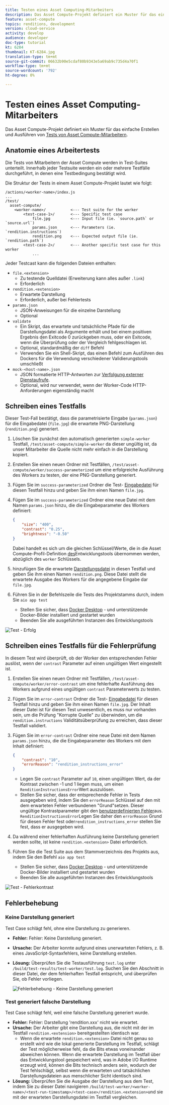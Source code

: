 ```yaml
---
title: Testen eines Asset Computing-Mitarbeiters
description: Das Asset Compute-Projekt definiert ein Muster für das einfache Erstellen und Ausführen von Tests von Asset Compute-Mitarbeitern.
feature: asset-compute
topics: renditions, development
version: cloud-service
activity: develop
audience: developer
doc-type: tutorial
kt: 6284
thumbnail: KT-6284.jpg
translation-type: tm+mt
source-git-commit: 06632b90e5cdaf80b9343e5a69ab9c735d4a70f1
workflow-type: tm+mt
source-wordcount: '792'
ht-degree: 0%

---
```



# Testen eines Asset Computing-Mitarbeiters

Das Asset Compute-Projekt definiert ein Muster für das einfache Erstellen und Ausführen von [Tests von Asset Compute-Mitarbeitern](https://docs.adobe.com/content/help/en/asset-compute/using/extend/test-custom-application.html).

## Anatomie eines Arbeitertests

Die Tests von Mitarbeitern der Asset Compute werden in Test-Suites unterteilt. Innerhalb jeder Testsuite werden ein oder mehrere Testfälle durchgeführt, in denen eine Testbedingung bestätigt wird.

Die Struktur der Tests in einem Asset Compute-Projekt lautet wie folgt:

```
/actions/<worker-name>/index.js
...
/test/
  asset-compute/
    <worker-name>/           <--- Test suite for the worker
        <test-case-1>/       <--- Specific test case 
            file.jpg         <--- Input file (ie. `source.path` or `source.url`)
            params.json      <--- Parameters (ie. `rendition.instructions`)
            rendition.png    <--- Expected output file (ie. `rendition.path`)
        <test-case-2>/       <--- Another specific test case for this worker
            ...
```

Jeder Testcast kann die folgenden Dateien enthalten:

+ `file.<extension>`
   + Zu testende Quelldatei (Erweiterung kann alles außer `.link`)
   + Erforderlich
+ `rendition.<extension>`
   + Erwartete Darstellung
   + Erforderlich, außer bei Fehlertests
+ `params.json`
   + JSON-Anweisungen für die einzelne Darstellung
   + Optional
+ `validate`
   + Ein Skript, das erwartete und tatsächliche Pfade für die Darstellungsdatei als Argumente erhält und bei einem positiven Ergebnis den Exitcode 0 zurückgeben muss, oder ein Exitcode, wenn die Überprüfung oder der Vergleich fehlgeschlagen ist.
   + Optional, standardmäßig der `diff` Befehl
   + Verwenden Sie ein Shell-Skript, das einen Befehl zum Ausführen des Dockers für die Verwendung verschiedener Validierungstools umschließt
+ `mock-<host-name>.json`
   + JSON formatierte HTTP-Antworten zur [Verfolgung externer Dienstaufrufe](https://www.mock-server.com/mock_server/creating_expectations.html).
   + Optional, wird nur verwendet, wenn der Worker-Code HTTP-Anforderungen eigenständig macht

## Schreiben eines Testfalls

Dieser Test-Fall bestätigt, dass die parametrisierte Eingabe (`params.json`) für die Eingabedatei (`file.jpg`) die erwartete PNG-Darstellung (`rendition.png`) generiert.

1. Löschen Sie zunächst den automatisch generierten `simple-worker` Testfall, `/test/asset-compute/simple-worker` da dieser ungültig ist, da unser Mitarbeiter die Quelle nicht mehr einfach in die Darstellung kopiert.
1. Erstellen Sie einen neuen Ordner mit Testfällen, `/test/asset-compute/worker/success-parameterized` um eine erfolgreiche Ausführung des Workers zu testen, der eine PNG-Darstellung generiert.
1. Fügen Sie im `success-parameterized` Ordner die Test- [Eingabedatei](./assets/test/success-parameterized/file.jpg) für diesen Testfall hinzu und geben Sie ihm einen Namen `file.jpg`.
1. Fügen Sie im `success-parameterized` Ordner eine neue Datei mit dem Namen `params.json` hinzu, die die Eingabeparameter des Workers definiert:

   ```json
   { 
       "size": "400",
       "contrast": "0.25",
       "brightness": "-0.50"
   }
   ```
   Dabei handelt es sich um die gleichen Schlüssel/Werte, die in die Asset Compute-Profil-Definition [des](../develop/development-tool.md)Entwicklungstools übernommen werden, abzüglich des `worker` Schlüssels.
1. hinzufügen Sie die erwartete [Darstellungsdatei](./assets/test/success-parameterized/rendition.png) in diesen Testfall und geben Sie ihm einen Namen `rendition.png`. Diese Datei stellt die erwartete Ausgabe des Workers für die angegebene Eingabe dar `file.jpg`.
1. Führen Sie in der Befehlszeile die Tests des Projektstamms durch, indem Sie `aio app test`
   + Stellen Sie sicher, dass [Docker Desktop](../set-up/development-environment.md#docker) - und unterstützende Docker-Bilder installiert und gestartet wurden
   + Beenden Sie alle ausgeführten Instanzen des Entwicklungstools

![Test - Erfolg ](./assets/test/success-parameterized/result.png)

## Schreiben eines Testfalls für die Fehlerprüfung

In diesem Test wird überprüft, ob der Worker den entsprechenden Fehler auslöst, wenn der `contrast` Parameter auf einen ungültigen Wert eingestellt ist.

1. Erstellen Sie einen neuen Ordner mit Testfällen, `/test/asset-compute/worker/error-contrast` um eine fehlerhafte Ausführung des Workers aufgrund eines ungültigen `contrast` Parameterwerts zu testen.
1. Fügen Sie im `error-contrast` Ordner die Test- [Eingabedatei](./assets/test/error-contrast/file.jpg) für diesen Testfall hinzu und geben Sie ihm einen Namen `file.jpg`. Der Inhalt dieser Datei ist für diesen Test unwesentlich, es muss nur vorhanden sein, um die Prüfung &quot;Korrupte Quelle&quot; zu überwinden, um die `rendition.instructions` Validitätsüberprüfung zu erreichen, dass dieser Testfall validiert.
1. Fügen Sie im `error-contrast` Ordner eine neue Datei mit dem Namen `params.json` hinzu, die die Eingabeparameter des Workers mit dem Inhalt definiert:

   ```json
   {
       "contrast": "10",
       "errorReason": "rendition_instructions_error"
   }
   ```

   + Legen Sie `contrast` Parameter auf `10`, einen ungültigen Wert, da der Kontrast zwischen -1 und 1 liegen muss, um einen `RenditionInstructionsError`Wert auszulösen.
   + Stellen Sie sicher, dass der entsprechende Fehler in Tests ausgegeben wird, indem Sie den `errorReason` Schlüssel auf den mit dem erwarteten Fehler verbundenen &quot;Grund&quot;setzen. Dieser ungültige Kontrastparameter gibt den [benutzerdefinierten Fehler](../develop/worker.md#errors)aus. `RenditionInstructionsError`Legen Sie daher den `errorReason` Grund für diesen Fehler fest oder`rendition_instructions_error` stellen Sie fest, dass er ausgegeben wird.

1. Da während einer fehlerhaften Ausführung keine Darstellung generiert werden sollte, ist keine `rendition.<extension>` Datei erforderlich.
1. Führen Sie die Test Suite aus dem Stammverzeichnis des Projekts aus, indem Sie den Befehl `aio app test`
   + Stellen Sie sicher, dass [Docker Desktop](../set-up/development-environment.md#docker) - und unterstützende Docker-Bilder installiert und gestartet wurden
   + Beenden Sie alle ausgeführten Instanzen des Entwicklungstools

![Test - Fehlerkontrast](./assets/test/error-contrast/result.png)

## Fehlerbehebung

### Keine Darstellung generiert

Test Case schlägt fehl, ohne eine Darstellung zu generieren.

+ __Fehler:__ Fehler: Keine Darstellung generiert.
+ __Ursache:__ Der Arbeiter konnte aufgrund eines unerwarteten Fehlers, z. B. eines JavaScript-Syntaxfehlers, keine Darstellung erstellen.
+ __Lösung:__ Überprüfen Sie die Testausführung `test.log` unter `/build/test-results/test-worker/test.log`. Suchen Sie den Abschnitt in dieser Datei, der dem fehlerhaften Testfall entspricht, und überprüfen Sie, ob Fehler vorliegen.

   ![Fehlerbehebung - Keine Darstellung generiert](./assets/test/troubleshooting__no-rendition-generated.png)

### Test generiert falsche Darstellung

Test Case schlägt fehl, weil eine falsche Darstellung generiert wurde.

+ __Fehler:__ Fehler: Darstellung &#39;rendition.xxx&#39; nicht wie erwartet.
+ __Ursache:__ Der Arbeiter gibt eine Darstellung aus, die nicht mit der im Testfall `rendition.<extension>` bereitgestellten identisch war.
   + Wenn die erwartete `rendition.<extension>` Datei nicht genau so erstellt wird wie die lokal generierte Darstellung im Testfall, schlägt der Test möglicherweise fehl, da die Bits etwas voneinander abweichen können. Wenn die erwartete Darstellung im Testfall über das Entwicklungstool gespeichert wird, was in Adobe I/O Runtime erzeugt wird, können die Bits technisch anders sein, wodurch der Test fehlschlägt, selbst wenn die erwarteten und tatsächlichen Darstellungsdateien aus menschlicher Sicht identisch sind.
+ __Lösung:__ Überprüfen Sie die Ausgabe der Darstellung aus dem Test, indem Sie zu dieser Datei navigieren `/build/test-worker/<worker-name>/<test-run-timestamp>/<test-case>/rendition.<extension>`und sie mit der erwarteten Darstellungsdatei im Testfall vergleichen.
